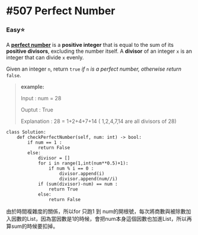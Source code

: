 # \#507 Perfect Number

### Easy:star:

A [**perfect number**](https://en.wikipedia.org/wiki/Perfect_number) is a **positive integer** that is equal to the sum of its **positive divisors**, excluding the number itself. A **divisor** of an integer `x` is an integer that can divide `x` evenly.

Given an integer `n`, return `true` _if_ `n` _is a perfect number, otherwise return_ `false`.

> **example:**
>
> Input : num = 28
>
> Ouptut : True
>
> Explanation : 28 = 1+2+4+7+14 \( 1,2,4,7,14 are all divisors of 28\)

```text
class Solution:
    def checkPerfectNumber(self, num: int) -> bool:
        if num == 1 :
            return False
        else:
            divisor = []
            for i in range(1,int(num**0.5)+1):
                if num % i == 0 :
                    divisor.append(i)
                    divisor.append(num//i)
            if (sum(divisor)-num) == num :
                return True
            else:
                return False
```

由於時間複雜度的關係，所以for 只跑1 到 num的開根號，每次將商數與被除數加入因數的List，因為當因數是1的時候，會把num本身這個因數也加進List，所以再算sum的時候要扣掉。

